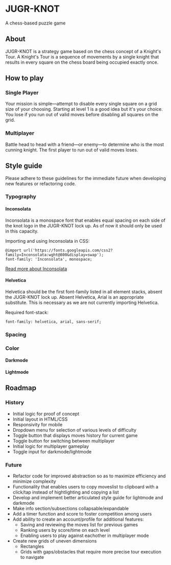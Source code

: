 # JUGR-KNOT
A chess-based puzzle game

## About
JUGR-KNOT is a strategy game based on the chess concept of a Knight's Tour. A Knight's Tour is a sequence of movements by a single knight that results in every square on the chess board being occupied exactly once.

## How to play

### Single Player

Your mission is simple—attempt to disable every single square on a grid size of your choosing. Starting at level 1 is a good idea but it's your choice. You lose if you run out of valid moves before disabling all squares on the grid.

### Multiplayer

Battle head to head with a friend—or enemy—to determine who is the most cunning knight. The first player to run out of valid moves loses.

## Style guide

Please adhere to these guidelines for the immediate future when developing new features or refactoring code.

### Typography

#### Inconsolata

Inconsolata is a monospace font that enables equal spacing on each side of the knot logo in the JUGR-KNOT lock up. As of now it should only be used in this capacity. 

Importing and using Inconsolata in CSS:

```
@import url('https://fonts.googleapis.com/css2?family=Inconsolata:wght@800&display=swap');
font-family: 'Inconsolata', monospace;
```

[Read more about Inconsolata](https://fonts.google.com/specimen/Inconsolata/about?query=incon&preview.text=JUGR-KNOT&preview.text_type=custom)

#### Helvetica

Helvetica should be the first font-family listed in all element stacks, absent the JUGR-KNOT lock up. Absent Helvetica, Arial is an appropriate substitute. This is necessary as we are not currently importing Helvetica.

Required font-stack:

```
font-family: helvetica, arial, sans-serif;
```

### Spacing

### Color

#### Darkmode

#### Lightmode

## Roadmap

### History

- Initial logic for proof of concept
- Initial layout in HTML/CSS
- Responsivity for mobile
- Dropdown menu for selection of various levels of difficulty
- Toggle button that displays moves history for current game
- Toggle button for switching between multiplayer
- Initial logic for multiplayer gameplay
- Toggle input for darkmode/lightmode

### Future

- Refactor code for improved abstraction so as to maximize efficiency and minimize complexity
- Functionality that enables users to copy moveslist to clipboard with a click/tap instead of hightlighting and copying a list
- Develop and implement better articulated style guide for lightmode and darkmode
- Make info section/subsections collapsable/expandable
- Add a timer function and score to foster competition among users
- Add ability to create an account/profile for additional features:
  - Saving and reviewing the moves list for previous games
  - Ranking users by score/time on each level
  - Enabling users to play against eachother in multiplayer mode
- Create new grids of uneven dimensions
  - Rectangles
  - Grids with gaps/obstacles that require more precise tour execution to navigate

